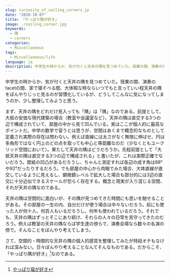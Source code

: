 ```yaml
---
slug: curiosity_of_ceiling_corners_jp
date: "2020-10-07"
title: 「やっぱり隅が好き」
image: ./ceiling_corner.jpg
keywords:
  - 隅
  - corners
categories:
  - Miscellaneous
tags:
  - Miscellaneous/life
language: ja
description: 中学生の時からか、気が付くと天井の隅を見つめていた。授業の間、演奏のtacetの間、家で寝そべる間、大体暇な時ならいつでもと言っていい程天井の隅をぼんやりじっと見るのが習慣化しているが、どうしてこんなに気になってしまうのか、少し整理してみようと思う。
---
```


中学生の時からか、気が付くと天井の隅を見つめていた。授業の間、演奏のtacetの間、家で寝そべる間、大体暇な時ならいつでもと言っていい程天井の隅をぼんやりじっと見るのが習慣化しているが、どうしてこんなに気になってしまうのか、少し整理してみようと思う。

まず、天井の隅をどれだけ見入っても「隅」は「隅」なのである。前提として、大抵の安価な現代建築の場合（教室や会議室など）、天井の隅は直交する3つの辺で構成されていて、部屋の中から見て凹んでいる。実はここが個人的に最高なポイントだ。中学の数学で習うとは思うが、空間はあくまで概念的なものとして定義され実際の存在は問わない。例えば直線には太さがなく無限に伸ばせ、円は多角形ではなく円上のどの点を取っても中心と等距離なのだ（少なくともユークリッド空間において）。果たして天井の隅はどうだろうか。先程前提として「大抵天井の隅は直交する3つの辺で構成される」と書いたが、これは実際正確でないだろう。壁紙の凹凸があるだろうし、ちゃんと測定すれば各辺の成す角は88°や92°だったりするだろう。でも部屋の中心から肉眼でみた場合、大体直線が直交しているように見えるし、顕微鏡レベルで拡大した場合も部分的には3辺の直交に十分近似できるスケールが恐らく存在する。概念と現実が入り混じる空間、それが天井の隅なのである。

天井の隅は空間的に面白いが、その隅が見つめてきた時間にも思いを馳せることがある。その部屋の一生の内、自分だけが使う場合は中々ないだろう。前にも使った人が何十人、何百人もいるだろうし、何年も使われているだろう。それでも、天井の隅はずっとそこにあり続け、それらの人々の日常を見守ってきたのだろう。例えば教室の天井の隅ならば学生達の傍らで、演奏会場なら数々の名演の傍で。そんなことをぼんやり考えてしまう。

さて、空間的・時間的な天井の隅の個人的感覚を整理してみたが特段オチもなければ深みない。日々ぼんやり考えることなんてそんなものである。だからこそ、「やっぱり隅が好き」[^1]なのである。

[^1]: [やっぱり猫が好き](https://ja.wikipedia.org/wiki/%E3%82%84%E3%81%A3%E3%81%B1%E3%82%8A%E7%8C%AB%E3%81%8C%E5%A5%BD%E3%81%8D)
